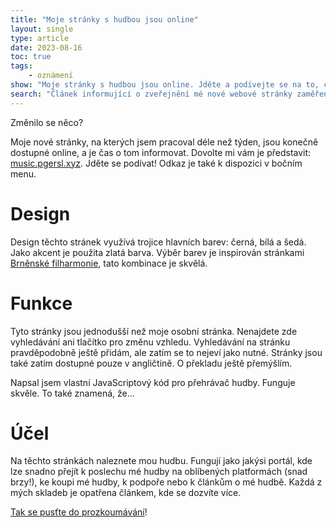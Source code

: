 ```yaml
---
title: "Moje stránky s hudbou jsou online"
layout: single
type: article
date: 2023-08-16
toc: true
tags:
    - oznámení
show: "Moje stránky s hudbou jsou online. Jděte a podívejte se na to, co mě skutečně baví, a zvažte podporu."
search: "Článek informující o zveřejnění mé nové webové stránky zaměřené na hudbu."
---
```


Změnilo se něco?

Moje nové stránky, na kterých jsem pracoval déle než týden, jsou konečně dostupné online, a je čas o tom informovat. Dovolte mi vám je představit: [music.pgersl.xyz](https://music.pgersl.xyz). Jděte se podívat! Odkaz je také k dispozici v bočním menu.

# Design

Design těchto stránek využívá trojice hlavních barev: černá, bílá a šedá. Jako akcent je použita zlatá barva. Výběr barev je inspirován stránkami [Brněnské filharmonie](https://filharmonie-brno.cz/), tato kombinace je skvělá.

# Funkce

Tyto stránky jsou jednodušší než moje osobní stránka. Nenajdete zde vyhledávání ani tlačítko pro změnu vzhledu. Vyhledávání na stránku pravděpodobně ještě přidám, ale zatím se to nejeví jako nutné. Stránky jsou také zatím dostupné pouze v angličtině. O překladu ještě přemýšlím.

Napsal jsem vlastní JavaScriptový kód pro přehrávač hudby. Funguje skvěle. To také znamená, že...

# Účel

Na těchto stránkách naleznete mou hudbu. Fungují jako jakýsi portál, kde lze snadno přejít k poslechu mé hudby na oblíbených platformách (snad brzy!), ke koupi mé hudby, k podpoře nebo k článkům o mé hudbě. Každá z mých skladeb je opatřena článkem, kde se dozvíte více.

[Tak se pusťte do prozkoumávání](https://music.pgersl.xyz/posts/my-music-is-online)!
